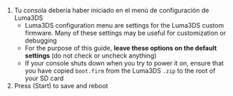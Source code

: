 1. Tu consola debería haber iniciado en el menú de configuración de Luma3DS
   - Luma3DS configuration menu are settings for the Luma3DS custom firmware. Many of these settings may be useful for customization or debugging
   - For the purpose of this guide, **leave these options on the default settings** (do not check or uncheck anything)
   - If your console shuts down when you try to power it on, ensure that you have copied `boot.firm` from the Luma3DS `.zip` to the root of your SD card
2. Press (Start) to save and reboot
